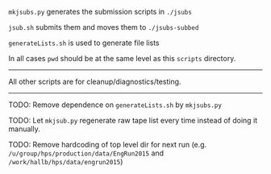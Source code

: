 ``mkjsubs.py`` generates the submission scripts in ``./jsubs``

``jsub.sh`` submits them and moves them to ``./jsubs-subbed``

``generateLists.sh`` is used to generate file lists

In all cases ``pwd`` should be at the same level as this ``scripts`` directory.

---

All other scripts are for cleanup/diagnostics/testing.

---

TODO: Remove dependence on ``generateLists.sh`` by ``mkjsubs.py``

TODO: Let ``mkjsub.py`` regenerate raw tape list every time instead of doing it manually.

TODO: Remove hardcoding of top level dir for next run (e.g. ``/u/group/hps/production/data/EngRun2015`` and ``/work/hallb/hps/data/engrun2015``)
